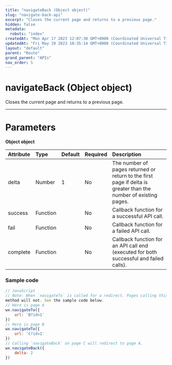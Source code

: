 ```yaml
---
title: "navigateBack (Object object)"
slug: "navigate-back-api"
excerpt: "Closes the current page and returns to a previous page."
hidden: false
metadata: 
  robots: "index"
createdAt: "Mon Apr 17 2023 12:07:30 GMT+0000 (Coordinated Universal Time)"
updatedAt: "Fri May 19 2023 10:35:14 GMT+0000 (Coordinated Universal Time)"
layout: "default"
parent: "Route"
grand_parent: "APIs"
nav_order: 5
---
```

# navigateBack (Object object) 
Closes the current page and returns to a previous page.

***

# Parameters

**Object object**

| Attribute | Type     | Default | Required | Description                                                                                                     |
| :-------- | :------- | :------ | :------- | :-------------------------------------------------------------------------------------------------------------- |
| delta     | Number   | 1       | No       | The number of pages returned or return to the first page if delta is greater than the number of existing pages. |
| success   | Function |         | No       | Callback function for a successful API call.                                                                    |
| fail      | Function |         | No       | Callback function for a failed API call.                                                                        |
| complete  | Function |         | No       | Callback function for an API call end (executed for both successful and failed calls).                          |

### Sample code

```javascript
// JavaScript
// Note: When `navigateTo` is called for a redirect. Pages calling this method will be added to the stack, while pages calling the `redirectTo`
method will not. See the sample code below.
// Here is page A
wx.navigateTo({
	url: 'B?id=1'
})
// Here is page B
wx.navigateTo({
	url: 'C?id=1'
})
// Calling `navigateBack` on page C will redirect to page A.
wx.navigateBack({
	delta: 2
})
```
